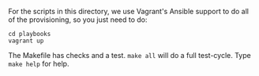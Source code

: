 For the scripts in this directory, we use Vagrant's Ansible support to do all of
the provisioning, so you just need to do:

    cd playbooks
    vagrant up

The Makefile has checks and a test. `make all` will do a full test-cycle. Type `make help` for help.
